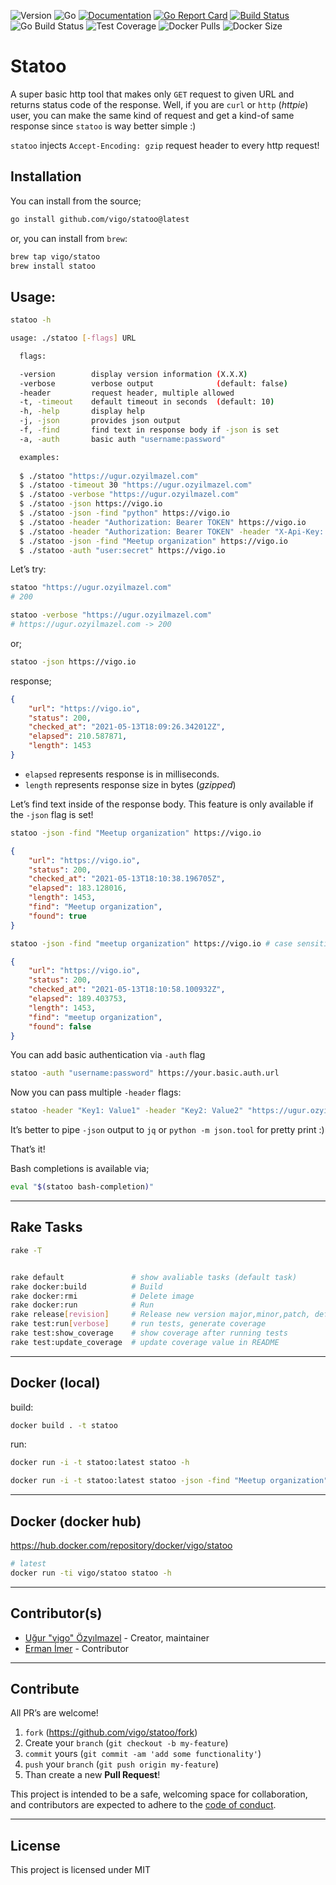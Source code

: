 ![Version](https://img.shields.io/badge/version-1.2.3-orange.svg)
![Go](https://img.shields.io/github/go-mod/go-version/vigo/statoo)
[![Documentation](https://godoc.org/github.com/vigo/statoo?status.svg)](https://pkg.go.dev/github.com/vigo/statoo)
[![Go Report Card](https://goreportcard.com/badge/github.com/vigo/statoo)](https://goreportcard.com/report/github.com/vigo/statoo)
[![Build Status](https://travis-ci.org/vigo/statoo.svg?branch=main)](https://travis-ci.org/vigo/statoo)
![Go Build Status](https://github.com/vigo/statoo/actions/workflows/go.yml/badge.svg)
![Test Coverage](https://img.shields.io/badge/coverage-80.2%25-orange.svg)
![Docker Pulls](https://img.shields.io/docker/pulls/vigo/statoo)
![Docker Size](https://img.shields.io/docker/image-size/vigo/statoo)


# Statoo

A super basic http tool that makes only `GET` request to given URL and returns
status code of the response. Well, if you are `curl` or `http` (*httpie*) user,
you can make the same kind of request and get a kind-of same response since
`statoo` is way better simple :)

`statoo` injects `Accept-Encoding: gzip` request header to every http request!

## Installation

You can install from the source;

```bash
go install github.com/vigo/statoo@latest
```

or, you can install from `brew`:

```bash
brew tap vigo/statoo
brew install statoo
```

## Usage:

```bash
statoo -h
```

```bash
usage: ./statoo [-flags] URL

  flags:

  -version        display version information (X.X.X)
  -verbose        verbose output              (default: false)
  -header         request header, multiple allowed
  -t, -timeout    default timeout in seconds  (default: 10)
  -h, -help       display help
  -j, -json       provides json output
  -f, -find       find text in response body if -json is set
  -a, -auth       basic auth "username:password"

  examples:
  
  $ ./statoo "https://ugur.ozyilmazel.com"
  $ ./statoo -timeout 30 "https://ugur.ozyilmazel.com"
  $ ./statoo -verbose "https://ugur.ozyilmazel.com"
  $ ./statoo -json https://vigo.io
  $ ./statoo -json -find "python" https://vigo.io
  $ ./statoo -header "Authorization: Bearer TOKEN" https://vigo.io
  $ ./statoo -header "Authorization: Bearer TOKEN" -header "X-Api-Key: APIKEY" https://vigo.io
  $ ./statoo -json -find "Meetup organization" https://vigo.io
  $ ./statoo -auth "user:secret" https://vigo.io
```

Let’s try:

```bash
statoo "https://ugur.ozyilmazel.com"
# 200
```

```bash
statoo -verbose "https://ugur.ozyilmazel.com"
# https://ugur.ozyilmazel.com -> 200
```

or;

```bash
statoo -json https://vigo.io
```

response;

```json
{
    "url": "https://vigo.io",
    "status": 200,
    "checked_at": "2021-05-13T18:09:26.342012Z",
    "elapsed": 210.587871,
    "length": 1453
}
```

- `elapsed` represents response is in milliseconds.
- `length` represents response size in bytes (*gzipped*)

Let’s find text inside of the response body. This feature is only available
if the `-json` flag is set!

```bash
statoo -json -find "Meetup organization" https://vigo.io
```

```json
{
    "url": "https://vigo.io",
    "status": 200,
    "checked_at": "2021-05-13T18:10:38.196705Z",
    "elapsed": 183.128016,
    "length": 1453,
    "find": "Meetup organization",
    "found": true
}
```

```bash
statoo -json -find "meetup organization" https://vigo.io # case sensitive
```

```json
{
    "url": "https://vigo.io",
    "status": 200,
    "checked_at": "2021-05-13T18:10:58.100932Z",
    "elapsed": 189.403753,
    "length": 1453,
    "find": "meetup organization",
    "found": false
}
```

You can add basic authentication via `-auth` flag

```bash
statoo -auth "username:password" https://your.basic.auth.url
```

Now you can pass multiple `-header` flags:

```bash
statoo -header "Key1: Value1" -header "Key2: Value2" "https://ugur.ozyilmazel.com"
```

It’s better to pipe `-json` output to `jq` or `python -m json.tool` for pretty print :)

That’s it!

Bash completions is available via;

```bash
eval "$(statoo bash-completion)"
```

---

## Rake Tasks

```bash
rake -T
```

```bash

rake default               # show avaliable tasks (default task)
rake docker:build          # Build
rake docker:rmi            # Delete image
rake docker:run            # Run
rake release[revision]     # Release new version major,minor,patch, default: patch
rake test:run[verbose]     # run tests, generate coverage
rake test:show_coverage    # show coverage after running tests
rake test:update_coverage  # update coverage value in README
```

---

## Docker (local)

build:

```bash
docker build . -t statoo
```

run:

```bash
docker run -i -t statoo:latest statoo -h
```

```bash
docker run -i -t statoo:latest statoo -json -find "Meetup organization" https://vigo.io
```

---

## Docker (docker hub)

https://hub.docker.com/repository/docker/vigo/statoo

```bash
# latest
docker run -ti vigo/statoo statoo -h
```

---

## Contributor(s)

* [Uğur "vigo" Özyılmazel](https://github.com/vigo) - Creator, maintainer
* [Erman İmer](https://github.com/ermanimer) - Contributor

---

## Contribute

All PR’s are welcome!

1. `fork` (https://github.com/vigo/statoo/fork)
1. Create your `branch` (`git checkout -b my-feature`)
1. `commit` yours (`git commit -am 'add some functionality'`)
1. `push` your `branch` (`git push origin my-feature`)
1. Than create a new **Pull Request**!

This project is intended to be a safe, welcoming space for collaboration, and
contributors are expected to adhere to the [code of conduct][coc].

---

## License

This project is licensed under MIT

[coc]: https://github.com/vigo/statoo/blob/main/CODE_OF_CONDUCT.md